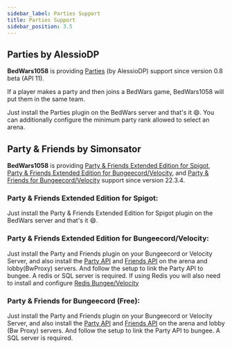 ```yaml
---
sidebar_label: Parties Support
title: Parties Support
sidebar_position: 3.5
---
```


## Parties by AlessioDP
**BedWars1058** is providing [Parties](https://www.spigotmc.org/resources/3709/) (by AlessioDP) support since version 0.8 beta (API 11).

If a player makes a party and then joins a BedWars game, BedWars1058 will put them in the same team.

Just install the Parties plugin on the BedWars server and that's it :smile:. You can additionally 
 configure the minimum party rank allowed to select an arena.
 
## Party & Friends by Simonsator
 
**BedWars1058** is providing [Party & Friends Extended Edition for Spigot](https://www.spigotmc.org/resources/11633/), [Party & Friends Extended Edition for Bungeecord/Velocity](https://www.spigotmc.org/resources/10123/), and [Party & Friends for Bungeecord/Velocity](https://www.spigotmc.org/resources/9531/) support since version 22.3.4.
 
### Party & Friends Extended Edition for Spigot:
Just install the Party & Friends Extended Edition for Spigot plugin on the BedWars server and that's it :smile:.

### Party & Friends Extended Edition for Bungeecord/Velocity:
Just install the Party and Friends plugin on your Bungeecord or Velocity Server, and also install the [Party API](https://www.spigotmc.org/resources/39751/) and [Friends API](https://www.spigotmc.org/resources/12597/) on the arena and lobby(BwProxy) servers. And follow the setup to link the Party API to bungee. A redis or SQL server is required.
If using Redis you will also need to install and configure [Redis Bungee/Velocity](https://www.spigotmc.org/resources/87700/)

### Party & Friends for Bungeecord (Free):
Just install the Party and Friends plugin on your Bungeecord or Velocity Server, and also install the [Party API](https://www.spigotmc.org/resources/39751/) and [Friends API](https://www.spigotmc.org/resources/12597/) on the arena and lobby (Bw Proxy) servers. And follow the setup to link the Party API to bungee. A SQL server is required.
